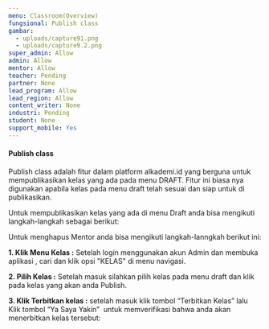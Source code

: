 ```yaml
---
menu: Classroom(Overview)
fungsional: Publish class
gambar:
  - uploads/capture91.png
  - uploads/capture9.2.png
super_admin: Allow
admin: Allow
mentor: Allow
teacher: Pending
partner: None
lead_program: Allow
lead_region: Allow
content_writer: None
industri: Pending
student: None
support_mobile: Yes
---
```

#### Publish class

Publish class adalah fitur dalam platform alkademi.id yang berguna untuk mempublikasikan kelas yang ada pada menu DRAFT. Fitur ini biasa nya digunakan apabila kelas pada menu draft telah sesuai dan siap untuk di publikasikan.

Untuk mempublikasikan kelas yang ada di menu Draft anda bisa mengikuti langkah-langkah sebagai berikut:

Untuk menghapus Mentor anda bisa mengikuti langkah-lanngkah berikut ini:

**1.﻿ Klik Menu Kelas :** Setelah login menggunakan akun Admin dan membuka aplikasi , cari dan klik opsi "KELAS" di menu navigasi.

**2﻿. Pilih Kelas :** Setelah masuk silahkan pilih kelas pada menu draft dan klik pada kelas yang akan anda Publish. 

**3. Klik Terbitkan kelas :** setelah masuk klik tombol “Terbitkan Kelas” lalu Klik tombol “Ya Saya Yakin”  untuk memverifikasi bahwa anda akan menerbitkan kelas tersebut: